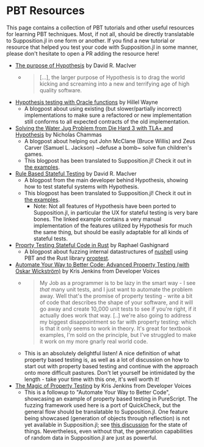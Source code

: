 # PBT Resources

This page contains a collection of PBT tutorials and other useful resources
for learning PBT techniques. Most, if not all, should be directly translatable to
Supposition.jl in one form or another. If you find a new tutorial or resource
that helped you test your code with Supposition.jl in some manner, please don't
hesitate to open a PR adding the resource here!

 * [The purpose of Hypothesis](https://hypothesis.readthedocs.io/en/latest/manifesto.html) by David R. MacIver
   * > [...], the larger purpose of Hypothesis is to drag the world kicking and screaming into a new and terrifying age of high quality software.
 * [Hypothesis testing with Oracle functions](https://www.hillelwayne.com/post/hypothesis-oracles/) by Hillel Wayne
   * A blogpost about using existing (but slower/partially incorrect) implementations to make sure
     a refactored or new implementation still conforms to all expected contracts of the old implementation.
 * [Solving the Water Jug Problem from Die Hard 3 with TLA+ and Hypothesis](https://nchammas.com/writing/how-not-to-die-hard-with-hypothesis) by Nicholas Chammas
   * A blogpost about helping out John McClane (Bruce Willis) and Zeus Carver (Samuel L. Jackson) ~defuse a bomb~ solve fun children's games.
   * This blogpost has been translated to Supposition.jl! Check it out in [the examples](@ref "Juggling Jugs").
 * [Rule Based Stateful Testing](https://hypothesis.works/articles/rule-based-stateful-testing/) by David R. MacIver
   * A blogpost from the main developer behind Hypothesis, showing how to test stateful systems with Hypothesis.
   * This blogpost has been translated to Supposition.jl! Check it out in [the examples](@ref "Juggling Jugs").
     * Note: Not all features of Hypothesis have been ported to Supposition.jl, in particular the UX for stateful testing
       is very bare bones. The linked example contains a very manual implementation of the features utilized by
       Hypothesis for much the same thing, but should be easily adaptable for all kinds of stateful tests.
 * [Proprty Testing Stateful Code in Rust](https://rtpg.co/2024/02/02/property-testing-with-imperative-rust/) by Raphael Gashignard
   * A blogpost about fuzzing internal datastructures of [nushell](https://www.nushell.sh/) using PBT and the Rust library
     [proptest](https://github.com/proptest-rs/proptest).
 * [Automate Your Way to Better Code: Advanced Property Testing (with Oskar Wickström)](https://youtu.be/wHJZ0icwSkc) by Kris Jenkins from Developer Voices
   * > My Job as a programmer is to be lazy in the smart way - I see *that* many unit tests, and I just want to automate the problem away.
     > Well that's the promise of property testing - write a bit of code that describes the shape of your software, and it will go away
     > and create 10_000 unit tests to see if you're right, if it actually does work that way.
     > [..] we're also going to address my biggest disappointment so far with property testing: which is that it only seems to work in theory.
     > It's great for textbook examples, I'm sold on the principle, but I've struggled to make it work on my more gnarly real world code.
   * This is an absolutely delightful listen! A nice definition of what property based testing is, as well as a lot of discussion
     on how to start out with property based testing and continue with the approach onto more difficult pastures.
     Don't let yourself be intimidated by the length - take your time with this one, it's well worth it!
 * [The Magic of Property Testing](https://www.youtube.com/watch?v=4bpc8NpNHRc) by Kris Jenkins from Developer Voices
   * This is a followup to "Automate Your Way to Better Code", showcasing an example of property based testing in PureScript.
     The fuzzing framework used here is a port of QuickCheck, but the general flow should be translatable to Supposition.jl.
     One feature being showcased (generation of objects through reflection) is not yet available in Supposition.jl; see [this discussion](https://github.com/Seelengrab/Supposition.jl/discussions/21)
     for the state of things. Nevertheless, even without that, the generation capabilities of random data in Supposition.jl are just as powerful.
